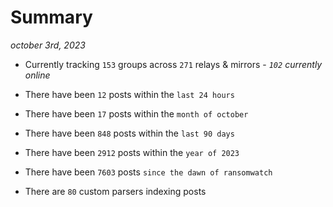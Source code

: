 
# Summary
_october 3rd, 2023_

- Currently tracking `153` groups across `271` relays & mirrors - _`102` currently online_

- There have been `12` posts within the `last 24 hours`

- There have been `17` posts within the `month of october`

- There have been `848` posts within the `last 90 days`

- There have been `2912` posts within the `year of 2023`

- There have been `7603` posts `since the dawn of ransomwatch`

- There are `80` custom parsers indexing posts
